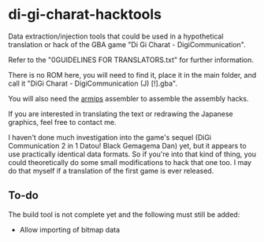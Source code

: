 # di-gi-charat-hacktools

Data extraction/injection tools that could be used in a hypothetical translation or hack of the GBA game "Di Gi Charat - DigiCommunication".

Refer to the "0GUIDELINES FOR TRANSLATORS.txt" for further information.

There is no ROM here, you will need to find it, place it in the main folder, and call it "DiGi Charat - DigiCommunication (J) [!].gba".

You will also need the [armips](https://github.com/Kingcom/armips) assembler to assemble the assembly hacks.

If you are interested in translating the text or redrawing the Japanese graphics, feel free to contact me.

I haven't done much investigation into the game's sequel (DiGi Communication 2 in 1 Datou! Black Gemagema Dan) yet, but it appears to use practically identical data formats. So if you're into that kind of thing, you could theoretically do some small modifications to hack that one too. I may do that myself if a translation of the first game is ever released.

## To-do

The build tool is not complete yet and the following must still be added:

- Allow importing of bitmap data